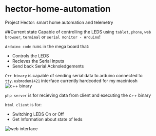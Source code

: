 hector-home-automation
======================

Project Hector: smart home automation and telemetry

##Current state
Capable of controlling the LEDS using `tablet`, `phone`, `web browser`, `terminal` or `serial monitor - Arduino`!

`Arduino code` runs in the mega board that:
 - Controls the LEDS
 - Recieves the Serial inputs
 - Send back Serial Acknoledgements

`C++ binary` is capable of sending serial data to arduino connected to `tty.usbmodem1421` interface currently hardcoded for my macintosh
![c++ binary](http://cistoner.org/minhaz/wp-content/uploads/2014/12/Screen-Shot-2014-12-17-at-8.20.35-pm-1024x207.png)

`php server` is for recieving data from client and executing the c++ binary

`html client` is for:
 - Switching LEDS On or Off
 - Get Information about state of leds

![web interface](http://cistoner.org/minhaz/wp-content/uploads/2015/01/Screen-Shot-2015-01-13-at-12.21.57-pm-1024x358.png)
